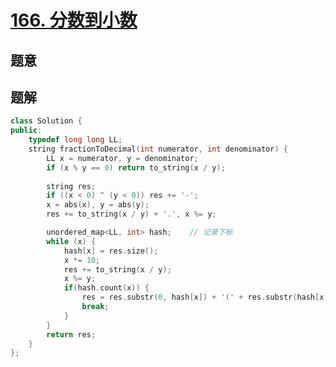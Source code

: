 #  [166. 分数到小数](https://leetcode-cn.com/problems/fraction-to-recurring-decimal/)

## 题意



## 题解



```c++
class Solution {
public:
    typedef long long LL;
    string fractionToDecimal(int numerator, int denominator) {
        LL x = numerator, y = denominator;
        if (x % y == 0) return to_string(x / y);
        
        string res;
        if ((x < 0) ^ (y < 0)) res += '-';
        x = abs(x), y = abs(y);
        res += to_string(x / y) + '.', x %= y;

        unordered_map<LL, int> hash;    // 记录下标
        while (x) {
            hash[x] = res.size();
            x *= 10;
            res += to_string(x / y);
            x %= y;
            if(hash.count(x)) {
                res = res.substr(0, hash[x]) + '(' + res.substr(hash[x]) + ')';
                break;
            }
        }
        return res;
    }
};
```



```python3

```


